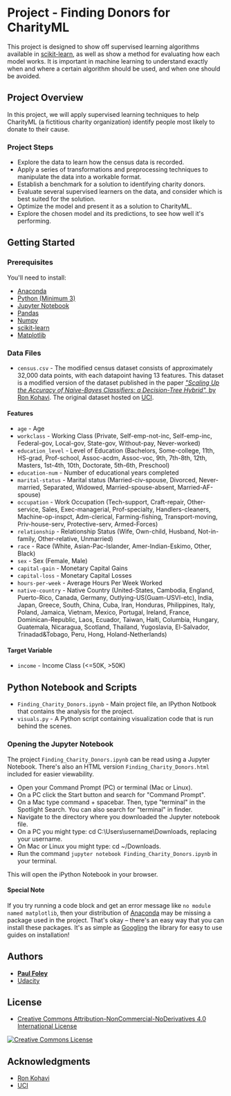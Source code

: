 # Project - Finding Donors for CharityML

This project is designed to show off supervised learning algorithms available in [scikit-learn](https://anaconda.org/anaconda/scikit-learn), as well as show a method for evaluating how each model works. It is important in machine learning to understand exactly when and where a certain algorithm should be used, and when one should be avoided.


## Project Overview

In this project, we will apply supervised learning techniques to help CharityML (a fictitious charity organization) identify people most likely to donate to their cause. 

### Project Steps

* Explore the data to learn how the census data is recorded. 
* Apply a series of transformations and preprocessing techniques to manipulate the data into a workable format. 
* Establish a benchmark for a solution to identifying charity donors.
* Evaluate several supervised learners on the data, and consider which is best suited for the solution. 
* Optimize the model and present it as a solution to CharityML. 
* Explore the chosen model and its predictions, to see how well it's performing.


## Getting Started

### Prerequisites

You'll need to install:

* [Anaconda](https://www.continuum.io/downloads)
* [Python (Minimum 3)](https://www.continuum.io/blog/developer-blog/python-3-support-anaconda)
* [Jupyter Notebook](http://ipython.org/notebook.html)
* [Pandas](https://anaconda.org/anaconda/pandas)
* [Numpy](https://anaconda.org/anaconda/numpy)
* [scikit-learn](https://anaconda.org/anaconda/scikit-learn)
* [Matplotlib](https://anaconda.org/anaconda/matplotlib)

### Data Files

* `census.csv` - The modified census dataset consists of approximately 32,000 data points, with each datapoint having 13 features. This dataset is a modified version of the dataset published in the paper [*"Scaling Up the Accuracy of Naive-Bayes Classifiers: a Decision-Tree Hybrid",* by Ron Kohavi](https://www.aaai.org/Papers/KDD/1996/KDD96-033.pdf). The original dataset hosted on [UCI](https://archive.ics.uci.edu/ml/datasets/Census+Income).

#### Features

* `age` - Age
* `workclass` - Working Class (Private, Self-emp-not-inc, Self-emp-inc, Federal-gov, Local-gov, State-gov, Without-pay, Never-worked)
* `education_level` - Level of Education (Bachelors, Some-college, 11th, HS-grad, Prof-school, Assoc-acdm, Assoc-voc, 9th, 7th-8th, 12th, Masters, 1st-4th, 10th, Doctorate, 5th-6th, Preschool)
* `education-num` - Number of educational years completed
* `marital-status` - Marital status (Married-civ-spouse, Divorced, Never-married, Separated, Widowed, Married-spouse-absent, Married-AF-spouse)
* `occupation` - Work Occupation (Tech-support, Craft-repair, Other-service, Sales, Exec-managerial, Prof-specialty, Handlers-cleaners, Machine-op-inspct, Adm-clerical, Farming-fishing, Transport-moving, Priv-house-serv, Protective-serv, Armed-Forces)
* `relationship` - Relationship Status (Wife, Own-child, Husband, Not-in-family, Other-relative, Unmarried)
* `race` - Race (White, Asian-Pac-Islander, Amer-Indian-Eskimo, Other, Black)
* `sex` - Sex (Female, Male)
* `capital-gain` - Monetary Capital Gains
* `capital-loss` - Monetary Capital Losses
* `hours-per-week` - Average Hours Per Week Worked
* `native-country` - Native Country (United-States, Cambodia, England, Puerto-Rico, Canada, Germany, Outlying-US(Guam-USVI-etc), India, Japan, Greece, South, China, Cuba, Iran, Honduras, Philippines, Italy, Poland, Jamaica, Vietnam, Mexico, Portugal, Ireland, France, Dominican-Republic, Laos, Ecuador, Taiwan, Haiti, Columbia, Hungary, Guatemala, Nicaragua, Scotland, Thailand, Yugoslavia, El-Salvador, Trinadad&Tobago, Peru, Hong, Holand-Netherlands)

#### Target Variable

* `income` - Income Class (<=50K, >50K)


## Python Notebook and Scripts

* `Finding_Charity_Donors.ipynb` - Main project file, an IPython Notbook that contains the analysis for the project.
* `visuals.py` - A Python script containing visualization code that is run behind the scenes.

### Opening the Jupyter Notebook

The project `Finding_Charity_Donors.ipynb` can be read using a Jupyter Notebook. There's also an HTML version `Finding_Charity_Donors.html` included for easier viewability.

* Open your Command Prompt (PC) or terminal (Mac or Linux).
* On a PC click the Start button and search for "Command Prompt".
* On a Mac type command + spacebar. Then, type "terminal" in the Spotlight Search. You can also search for "terminal" in finder.
* Navigate to the directory where you downloaded the Jupyter notebook file.
* On a PC you might type: cd C:\Users\username\Downloads\, replacing your username.
* On Mac or Linux you might type: cd ~/Downloads.
* Run the command `jupyter notebook Finding_Charity_Donors.ipynb` in your terminal.

This will open the iPython Notebook in your browser.

#### Special Note

If you try running a code block and get an error message like `no module named matplotlib`, then your distribution of [Anaconda](https://www.continuum.io/downloads) may be missing a package used in the project. That's okay – there's an easy way that you can install these packages. It's as simple as [Googling](https://www.google.com/) the library for easy to use guides on installation!


## Authors

* **[Paul Foley](https://github.com/paulfoley)**
* [Udacity](https://www.udacity.com/)


## License

* <a rel="license" href="https://creativecommons.org/licenses/by-nc-nd/4.0/"> Creative Commons Attribution-NonCommercial-NoDerivatives 4.0 International License</a>

<a rel="license" href="https://creativecommons.org/licenses/by-nc-nd/4.0/">
	<img alt="Creative Commons License" style="border-width:0" src="https://i.creativecommons.org/l/by-nc-nd/4.0/88x31.png" />
</a>


## Acknowledgments

* [Ron Kohavi](https://www.aaai.org/Papers/KDD/1996/KDD96-033.pdf)
* [UCI](https://archive.ics.uci.edu/ml/datasets/Census+Income)
